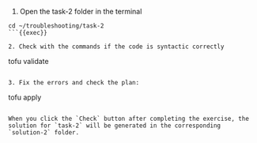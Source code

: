 1. Open the task-2 folder in the terminal

```
cd ~/troubleshooting/task-2
```{{exec}}

2. Check with the commands if the code is syntactic correctly

```
tofu validate
```{{exec}}

3. Fix the errors and check the plan:

```
tofu apply
```{{exec}}

When you click the `Check` button after completing the exercise, the solution for `task-2` will be generated in the corresponding `solution-2` folder.
